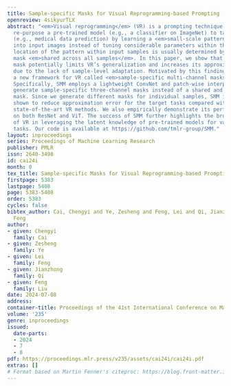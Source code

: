 ```yaml
---
title: Sample-specific Masks for Visual Reprogramming-based Prompting
openreview: 4sikyurTLX
abstract: "<em>Visual reprogramming</em> (VR) is a prompting technique that aims to
  re-purpose a pre-trained model (e.g., a classifier on ImageNet) to target tasks
  (e.g., medical data prediction) by learning a <em>small-scale pattern</em> added
  into input images instead of tuning considerable parameters within the model. The
  location of the pattern within input samples is usually determined by a pre-defined
  mask <em>shared across all samples</em>. In this paper, we show that the shared
  mask potentially limits VR’s generalization and increases its approximation error
  due to the lack of sample-level adaptation. Motivated by this finding, we design
  a new framework for VR called <em>sample-specific multi-channel masks</em> (SMM).
  Specifically, SMM employs a lightweight ConvNet and patch-wise interpolation to
  generate sample-specific three-channel masks instead of a shared and pre-defined
  mask. Since we generate different masks for individual samples, SMM is theoretically
  shown to reduce approximation error for the target tasks compared with existing
  state-of-the-art VR methods. We also empirically demonstrate its performance gain
  on both ResNet and ViT. The success of SMM further highlights the broader applicability
  of VR in leveraging the latent knowledge of pre-trained models for various target
  tasks. Our code is available at https://github.com/tmlr-group/SMM."
layout: inproceedings
series: Proceedings of Machine Learning Research
publisher: PMLR
issn: 2640-3498
id: cai24i
month: 0
tex_title: Sample-specific Masks for Visual Reprogramming-based Prompting
firstpage: 5383
lastpage: 5408
page: 5383-5408
order: 5383
cycles: false
bibtex_author: Cai, Chengyi and Ye, Zesheng and Feng, Lei and Qi, Jianzhong and Liu,
  Feng
author:
- given: Chengyi
  family: Cai
- given: Zesheng
  family: Ye
- given: Lei
  family: Feng
- given: Jianzhong
  family: Qi
- given: Feng
  family: Liu
date: 2024-07-08
address:
container-title: Proceedings of the 41st International Conference on Machine Learning
volume: '235'
genre: inproceedings
issued:
  date-parts:
  - 2024
  - 7
  - 8
pdf: https://proceedings.mlr.press/v235/assets/cai24i/cai24i.pdf
extras: []
# Format based on Martin Fenner's citeproc: https://blog.front-matter.io/posts/citeproc-yaml-for-bibliographies/
---
```

